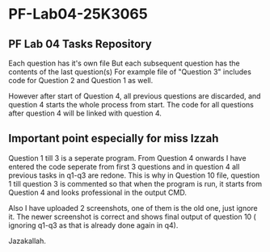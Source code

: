 # PF-Lab04-25K3065
## PF Lab 04 Tasks Repository 

Each question has it's own file
But each subsequent question has the contents of the last question(s)
For example file of "Question 3" includes code for Question 2 and Question 1 as well.

However after start of Question 4, all previous questions are discarded, and question 4 starts the whole process from start. The code for all questions after question 4 will be linked with question 4.

## Important point especially for miss Izzah

Question 1 till 3 is a seperate program. From Question 4 onwards I have entered the code seperate from first 3 questions and in question 4 all previous tasks in q1-q3 are redone. This is why in Question 10 file, question 1 till question 3 is commented so that when the program is run, it starts from Question 4 and looks professional in the output CMD.

Also I have uploaded 2 screenshots, one of them is the old one, just ignore it. The newer screenshot is correct and shows final output of question 10 ( ignoring q1-q3 as that is already done again in q4).

Jazakallah.

